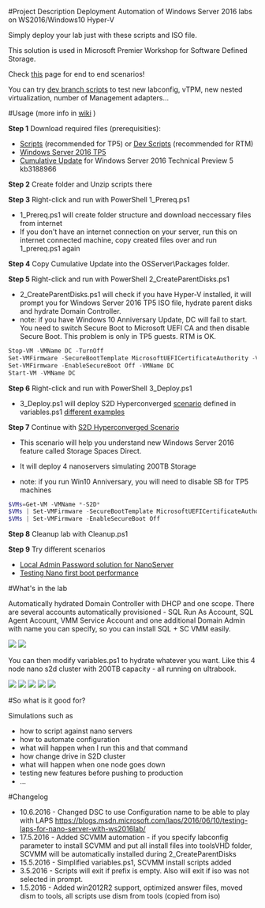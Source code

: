 #Project Description
 Deployment Automation of Windows Server 2016 labs on WS2016/Windows10 Hyper-V

 Simply deploy your lab just with these scripts and ISO file.

 This solution is used in Microsoft Premier Workshop for Software Defined Storage.
 
 Check [this](https://github.com/Microsoft/ws2016lab/tree/master/Scenarios) page for end to end scenarios!

 You can try [dev branch scripts](https://github.com/Microsoft/ws2016lab/blob/dev/scripts.zip) to test new labconfig, vTPM, new nested virtualization, number of Management adapters...


#Usage (more info in [wiki](https://github.com/Microsoft/ws2016lab/wiki) )

**Step 1** Download required files (prerequisities):
* [Scripts](https://github.com/Microsoft/ws2016lab/raw/master/scripts.zip) (recommended for TP5) or [Dev Scripts](https://github.com/Microsoft/ws2016lab/blob/dev/scripts.zip?raw=true) (recommended for RTM)
* [Windows Server 2016 TP5](https://www.microsoft.com/en-us/evalcenter/evaluate-windows-server-technical-preview) 
* [Cumulative Update](http://catalog.update.microsoft.com/v7/site/search.aspx?q=kb3188966)  for Windows Server 2016 Technical Preview 5 kb3188966

**Step 2** Create folder and Unzip scripts there

**Step 3** Right-click and run with PowerShell 1_Prereq.ps1
 * 1_Prereq.ps1 will create folder structure and download neccessary files from internet
 * If you don't have an internet connection on your server, run this on internet connected machine, copy created files over and run 1_prereq.ps1 again
 
**Step 4** Copy Cumulative Update into the OSServer\Packages folder.

**Step 5** Right-click and run with PowerShell 2_CreateParentDisks.ps1
 * 2_CreateParentDisks.ps1 will check if you have Hyper-V installed, it will prompt you for Windows Server 2016 TP5 ISO file, hydrate parent disks and hydrate Domain Controller.
 * note: if you have Windows 10 Anniversary Update, DC will fail to start. You need to switch Secure Boot to Microsoft UEFI CA and then disable Secure Boot. This problem is only in TP5 guests. RTM is OK.
 
````PowerShell
Stop-VM -VMName DC -TurnOff
Set-VMFirmware -SecureBootTemplate MicrosoftUEFICertificateAuthority -VMName DC
Set-VMFirmware -EnableSecureBoot Off -VMName DC
Start-VM -VMName DC
````

**Step 6** Right-click and run with PowerShell 3_Deploy.ps1
 * 3_Deploy.ps1 will deploy S2D Hyperconverged [scenario](https://github.com/Microsoft/ws2016lab/tree/master/Scenarios) defined in variables.ps1 [different examples](https://github.com/Microsoft/ws2016lab/wiki/variables.ps1-examples)
 
**Step 7** Continue with [S2D Hyperconverged Scenario](https://github.com/Microsoft/ws2016lab/tree/master/Scenarios/S2D%20Hyperconverged%20TP5)

* This scenario will help you understand new Windows Server 2016 feature called Storage Spaces Direct.

* It will deploy 4 nanoservers simulating 200TB Storage

* note: if you run Win10 Anniversary, you will need to disable SB for TP5 machines

````PowerShell
$VMs=Get-VM -VMName *-S2D*
$VMs | Set-VMFirmware -SecureBootTemplate MicrosoftUEFICertificateAuthority
$VMs | Set-VMFirmware -EnableSecureBoot Off
````


**Step 8** Cleanup lab with Cleanup.ps1

**Step 9** Try different scenarios
* [Local Admin Password solution for NanoServer](https://github.com/Microsoft/ws2016lab/tree/master/Scenarios/LAPS%20on%20Nano)
* [Testing Nano first boot performance](https://github.com/Microsoft/ws2016lab/tree/master/Scenarios/Testing%20Nano%20performance)

#What's in the lab

Automatically hydrated Domain Controller with DHCP and one scope. There are several accounts automatically provisioned - SQL Run As Account, SQL Agent Account,  VMM Service Account and one additional Domain Admin with name you can specify, so you can install SQL + SC VMM easily.

![](https://github.com/Microsoft/ws2016lab/blob/master/Docs/Screenshots/dhcp01.png)
![](https://github.com/Microsoft/ws2016lab/blob/master/Docs/Screenshots/ActiveDirectory01.PNG)

You can then modify variables.ps1 to hydrate whatever you want. Like this 4 node nano s2d cluster with 200TB capacity - all running on ultrabook.

![](https://github.com/Microsoft/ws2016lab/blob/master/Docs/Screenshots/HVConsole01.png)
![](https://github.com/Microsoft/ws2016lab/blob/master/Docs/Screenshots/ServerManager01.png)
![](https://github.com/Microsoft/ws2016lab/blob/master/Docs/Screenshots/FCConsole01.png)
![](https://github.com/Microsoft/ws2016lab/blob/master/Docs/Screenshots/FCConsole02.png)
![](https://github.com/Microsoft/ws2016lab/blob/master/Docs/Screenshots/FCConsole03.png)

#So what is it good for?

Simulations such as
* how to script against nano servers
* how to automate configuration
* what will happen when I run this and that command
* how change drive in S2D cluster
* what will happen when one node goes down
* testing new features before pushing to production
* ...


#Changelog

* 10.6.2016 - Changed DSC to use Configuration name to be able to play with LAPS https://blogs.msdn.microsoft.com/laps/2016/06/10/testing-laps-for-nano-server-with-ws2016lab/
* 17.5.2016 - Added SCVMM automation - if you specify labconfig parameter to install SCVMM and put all install files into toolsVHD folder, SCVMM will be automatically installed during 2_CreateParentDisks
* 15.5.2016 - Simplified variables.ps1, SCVMM install scripts added
* 3.5.2016 - Scripts will exit if prefix is empty. Also will exit if iso was not selected in prompt.
* 1.5.2016 - Added win2012R2 support, optimized answer files, moved dism to tools, all scripts use dism from tools (copied from iso)
